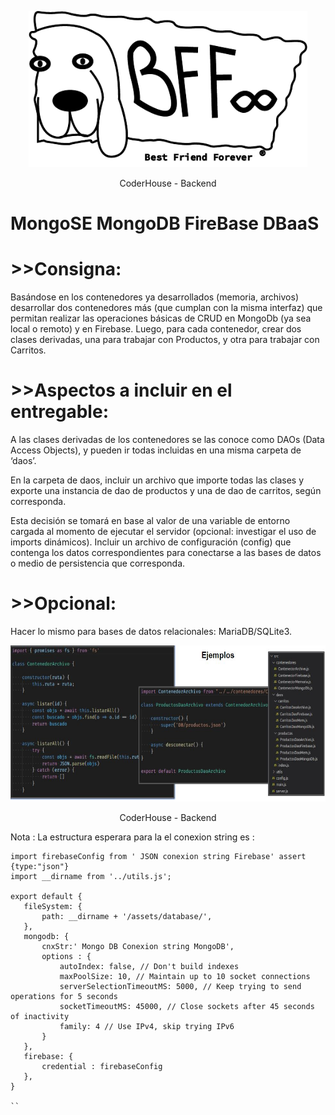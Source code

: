 <p align="center">
  <p align="center">    
    <img src="https://github.com/JesusRamirezGamarra/signature/blob/main/public/img/Logo_Negro.png" alt="BFFs" height="250">    
  </p>
  <p align="center">
       CoderHouse - Backend
  </p>
</p>



# MongoSE MongoDB FireBase DBaaS

# >>Consigna: 
Basándose en los contenedores ya desarrollados (memoria, archivos) desarrollar dos contenedores más (que cumplan con la misma interfaz) que permitan realizar las operaciones básicas de CRUD en MongoDb (ya sea local o remoto) y en Firebase. Luego, para cada contenedor, crear dos clases derivadas, una para trabajar con Productos, y otra para trabajar con Carritos.

# >>Aspectos a incluir en el entregable: 
A las clases derivadas de los contenedores se las conoce como DAOs (Data Access Objects), y pueden ir todas incluidas en una misma carpeta de ‘daos’.

En la carpeta de daos, incluir un archivo que importe todas las clases y exporte una instancia de dao de productos y una de dao de carritos, según corresponda. 

Esta decisión se tomará en base al valor de una variable de entorno cargada al momento de ejecutar el servidor (opcional: investigar el uso de imports dinámicos).
Incluir un archivo de configuración (config) que contenga los datos correspondientes para conectarse a las bases de datos o medio de persistencia que corresponda.

# >>Opcional:
Hacer lo mismo para bases de datos relacionales: MariaDB/SQLite3.

<p align="center">
  <p align="center">    
    <img src="https://github.com/JesusRamirezGamarra/CoderHouse_Backend/blob/main/desafio/10-MongoSE/public/img/Desafio.JPG" alt="BFFs" height="250">    
  </p>
  <p align="center">
       CoderHouse - Backend
  </p>
</p>

 

 Nota :  La estructura esperara para la el conexion string es  :

 ```
import firebaseConfig from ' JSON conexion string Firebase' assert {type:"json"}
import __dirname from '../utils.js';

export default {
    fileSystem: {
        path: __dirname + '/assets/database/',
    },
    mongodb: {
        cnxStr:' Mongo DB Conexion string MongoDB',
        options : {
            autoIndex: false, // Don't build indexes
            maxPoolSize: 10, // Maintain up to 10 socket connections
            serverSelectionTimeoutMS: 5000, // Keep trying to send operations for 5 seconds
            socketTimeoutMS: 45000, // Close sockets after 45 seconds of inactivity
            family: 4 // Use IPv4, skip trying IPv6
        }
    },
    firebase: {
        credential : firebaseConfig
    },
}

 ``